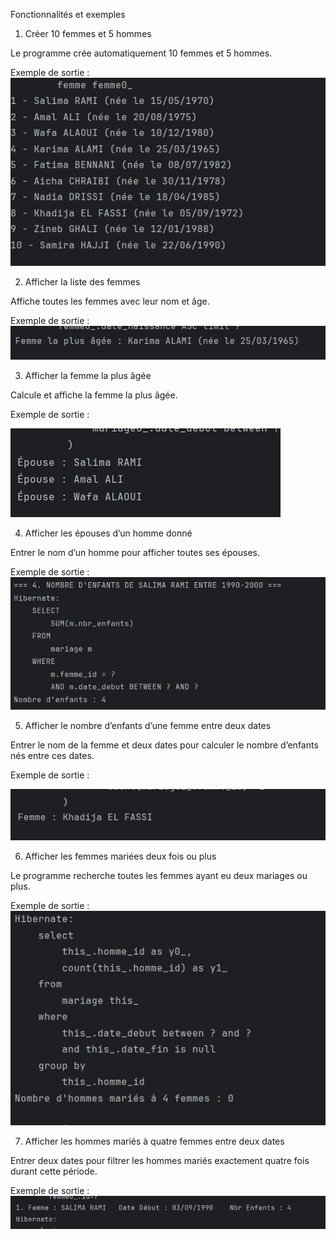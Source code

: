 Fonctionnalités et exemples
1. Créer 10 femmes et 5 hommes

Le programme crée automatiquement 10 femmes et 5 hommes.

Exemple de sortie :
![Screenshot](images/1.png)


2. Afficher la liste des femmes

Affiche toutes les femmes avec leur nom et âge.

Exemple de sortie :
![Screenshot](images/2.png)


3. Afficher la femme la plus âgée

Calcule et affiche la femme la plus âgée.

Exemple de sortie :

![Screenshot](images/3.png)

4. Afficher les épouses d’un homme donné

Entrer le nom d’un homme pour afficher toutes ses épouses.

Exemple de sortie :
![Screenshot](images/4.png)


5. Afficher le nombre d’enfants d’une femme entre deux dates

Entrer le nom de la femme et deux dates pour calculer le nombre d’enfants nés entre ces dates.

Exemple de sortie :

![Screenshot](images/5.png)

6. Afficher les femmes mariées deux fois ou plus

Le programme recherche toutes les femmes ayant eu deux mariages ou plus.

Exemple de sortie :
![Screenshot](images/6.png)


7. Afficher les hommes mariés à quatre femmes entre deux dates

Entrer deux dates pour filtrer les hommes mariés exactement quatre fois durant cette période.

Exemple de sortie :
![Screenshot](images/7.png)

